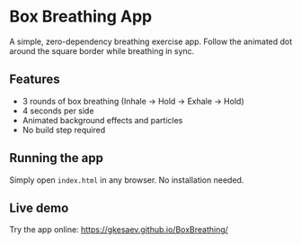 # Box Breathing App

A simple, zero-dependency breathing exercise app. Follow the animated dot around the square border while breathing in sync.

## Features

- 3 rounds of box breathing (Inhale → Hold → Exhale → Hold)
- 4 seconds per side
- Animated background effects and particles
- No build step required

## Running the app

Simply open `index.html` in any browser. No installation needed.

## Live demo

Try the app online: https://gkesaev.github.io/BoxBreathing/

